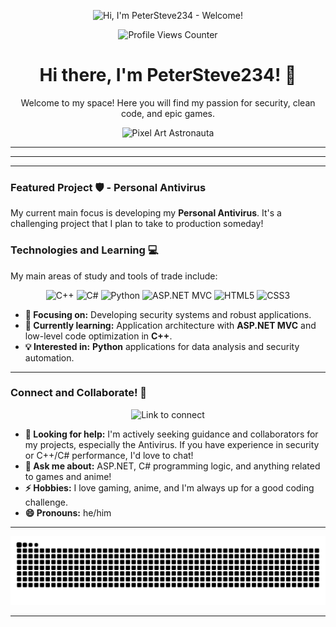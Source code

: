 <p align="center">
  <img src="https://media.giphy.com/media/1E6PuJdPYLr4otkykK/giphy.gif" alt="Hi, I'm PeterSteve234 - Welcome!" width="auto" height="350" />
</p>

<p align="center">
  <img src="https://komarev.com/ghpvc/?username=PeterSteve234&color=blueviolet" alt="Profile Views Counter" />
</p>

<h1 align="center">Hi there, I'm PeterSteve234! 👋</h1>

<p align="center">
  Welcome to my space! Here you will find my passion for security, clean code, and epic games.
</p>

<p align="center">
  <img src="https://media2.giphy.com/media/v1.Y2lkPTc5MGI3NjExYm9tM3Rpb3RwZHRiYzVhNDIxcmZzbWZqbDRpaTg5M3l6cmdxdzFxNiZlcD12MV9pbnRlcm5hbF9naWZfYnlfaWQmY3Q9Zw/1yld7nW3oQ2IyRubUm/giphy.gif" alt="Pixel Art Astronauta" width="200" />
</p>

---

---

---

### Featured Project 🛡️ - Personal Antivirus

My current main focus is developing my **Personal Antivirus**. It's a challenging project that I plan to take to production someday!

### Technologies and Learning 💻

My main areas of study and tools of trade include:

<p align="center">
  <img src="https://img.shields.io/badge/C%2B%2B-00599C?style=for-the-badge&logo=c%2B%2B&logoColor=white" alt="C++" />
  <img src="https://img.shields.io/badge/C%23-239120?style=for-the-badge&logo=c-sharp&logoColor=white" alt="C#" />
  <img src="https://img.shields.io/badge/Python-3776AB?style=for-the-badge&logo=python&logoColor=white" alt="Python" />
  
  <img src="https://img.shields.io/badge/ASP.NET%20MVC-512BD4?style=for-the-badge&logo=asp.net&logoColor=white" alt="ASP.NET MVC" />
  <img src="https://img.shields.io/badge/HTML5-E34F26?style=for-the-badge&logo=html5&logoColor=white" alt="HTML5" />
  <img src="https://img.shields.io/badge/CSS3-1572B6?style=for-the-badge&logo=css3&logoColor=white" alt="CSS3" />
</p>

-   **🔭 Focusing on:** Developing security systems and robust applications.
-   **🌱 Currently learning:** Application architecture with **ASP.NET MVC** and low-level code optimization in **C++**.
-   **💡 Interested in:** **Python** applications for data analysis and security automation.

---

### Connect and Collaborate! 🤝

<p align="center">
  <img src="https://media.giphy.com/media/v1.Y2lkPWVjZjA1ZTQ3ZG80NHhjYzFqejBoOHJzMXhkMTR3eWhtdm0xMG5xdDZpa3Y3djV5ZSZlcD12MV9naWZzX3JlbGF0ZWQmY3Q9Zw/xQ7NKUKR2qg0jQ5uwC/giphy.gif" alt="Link to connect" width="300" />
</p>

-   **🤔 Looking for help:** I'm actively seeking guidance and collaborators for my projects, especially the Antivirus. If you have experience in security or C++/C# performance, I'd love to chat!
-   **💬 Ask me about:** ASP.NET, C# programming logic, and anything related to games and anime!
-   **⚡ Hobbies:** I love gaming, anime, and I'm always up for a good coding challenge.
-   **😄 Pronouns:** he/him

---


<picture>
  <source media="(prefers-color-scheme: dark)" 
          srcset="https://raw.githubusercontent.com/PeterSteve234/PeterSteve234/output/github-contribution-grid-snake-dark.svg">
  <source media="(prefers-color-scheme: light)" 
          srcset="https://raw.githubusercontent.com/PeterSteve234/PeterSteve234/output/github-contribution-grid-snake.svg">
  <img alt="github-snake" 
       src="https://raw.githubusercontent.com/PeterSteve234/PeterSteve234/output/github-contribution-grid-snake.svg">
</picture>

---




